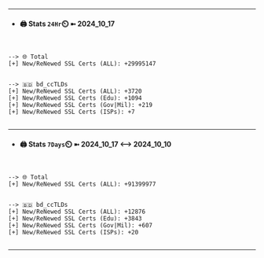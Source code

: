 

---
- #### 🖨️ **Stats** `24Hr`⏲️ ➼ 2024_10_17
```console


--> 🌐 Total
[+] New/ReNewed SSL Certs (ALL): +29995147


--> 🇧🇩 bd_ccTLDs
[+] New/ReNewed SSL Certs (ALL): +3720
[+] New/ReNewed SSL Certs (Edu): +1094
[+] New/ReNewed SSL Certs (Gov|Mil): +219
[+] New/ReNewed SSL Certs (ISPs): +7


```

---
- #### 🖨️ **Stats** `7Days`⏲️ ➼ 2024_10_17 <--> 2024_10_10
```console


--> 🌐 Total
[+] New/ReNewed SSL Certs (ALL): +91399977


--> 🇧🇩 bd_ccTLDs
[+] New/ReNewed SSL Certs (ALL): +12876
[+] New/ReNewed SSL Certs (Edu): +3843
[+] New/ReNewed SSL Certs (Gov|Mil): +607
[+] New/ReNewed SSL Certs (ISPs): +20


```

---

